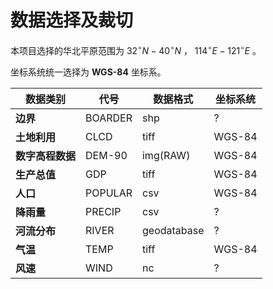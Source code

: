 # 数据选择及裁切

本项目选择的华北平原范围为 $32^\circ N - 40^\circ N$ ， $114^\circ E - 121^\circ E$ 。

坐标系统统一选择为 **WGS-84** 坐标系。

| **数据类别**   | **代号**  | **数据格式**    | **坐标系统** |
|------------|---------|-------------|----------|
| **边界**     | BOARDER | shp         | ?        |
| **土地利用**   | CLCD    | tiff        | WGS-84   |
| **数字高程数据** | DEM-90  | img(RAW)    | WGS-84   |
| **生产总值**   | GDP     | tiff        | WGS-84   |
| **人口**     | POPULAR | csv         | WGS-84   |
| **降雨量**    | PRECIP  | csv         | ?        |
| **河流分布**   | RIVER   | geodatabase | ?        |
| **气温**     | TEMP    | tiff        | WGS-84   |
| **风速**     | WIND    | nc          | ?        |
